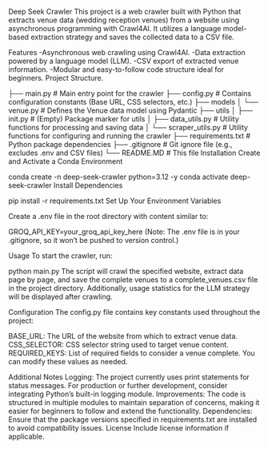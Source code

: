 Deep Seek Crawler
This project is a web crawler built with Python that extracts venue data (wedding reception venues) from a website using asynchronous programming with Crawl4AI. It utilizes a language model-based extraction strategy and saves the collected data to a CSV file.

Features
-Asynchronous web crawling using Crawl4AI.
-Data extraction powered by a language model (LLM).
-CSV export of extracted venue information.
-Modular and easy-to-follow code structure ideal for beginners.
Project Structure.

├── main.py # Main entry point for the crawler
├── config.py # Contains configuration constants (Base URL, CSS selectors, etc.)
├── models
│ └── venue.py # Defines the Venue data model using Pydantic
├── utils
│ ├── init.py # (Empty) Package marker for utils
│ ├── data_utils.py # Utility functions for processing and saving data
│ └── scraper_utils.py # Utility functions for configuring and running the crawler
├── requirements.txt # Python package dependencies
├── .gitignore # Git ignore file (e.g., excludes .env and CSV files)
└── README.MD # This file
Installation
Create and Activate a Conda Environment

conda create -n deep-seek-crawler python=3.12 -y
conda activate deep-seek-crawler
Install Dependencies

pip install -r requirements.txt
Set Up Your Environment Variables

Create a .env file in the root directory with content similar to:

GROQ_API_KEY=your_groq_api_key_here
(Note: The .env file is in your .gitignore, so it won’t be pushed to version control.)

Usage
To start the crawler, run:

python main.py
The script will crawl the specified website, extract data page by page, and save the complete venues to a complete_venues.csv file in the project directory. Additionally, usage statistics for the LLM strategy will be displayed after crawling.

Configuration
The config.py file contains key constants used throughout the project:

BASE_URL: The URL of the website from which to extract venue data.
CSS_SELECTOR: CSS selector string used to target venue content.
REQUIRED_KEYS: List of required fields to consider a venue complete.
You can modify these values as needed.

Additional Notes
Logging: The project currently uses print statements for status messages. For production or further development, consider integrating Python’s built-in logging module.
Improvements: The code is structured in multiple modules to maintain separation of concerns, making it easier for beginners to follow and extend the functionality.
Dependencies: Ensure that the package versions specified in requirements.txt are installed to avoid compatibility issues.
License
Include license information if applicable.
